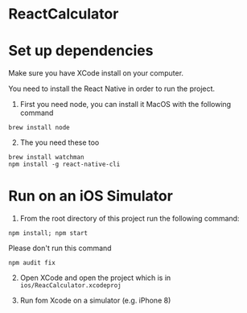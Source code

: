 # ReactCalculator

# Set up dependencies

Make sure you have XCode install on your computer.

You need to install the React Native in order to run the project.

1. First you need node, you can install it MacOS with the following command
```
brew install node
```
2. The you need these too
```
brew install watchman
npm install -g react-native-cli
```

# Run on an iOS Simulator

1) From the root directory of this project run the following command:
```
npm install; npm start
```
Please don't run this command
```
npm audit fix
```

2) Open XCode and open the project which is in `ios/ReacCalculator.xcodeproj`

3) Run fom Xcode on a simulator (e.g. iPhone 8)
